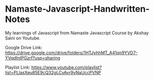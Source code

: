 # Namaste-Javascript-Handwritten-Notes

My learnings of Javascript from Namaste Javascript Course by Akshay Saini on Youtube.

Google Drive Link: https://drive.google.com/drive/folders/1HTJyhhMT_A41qn9YVD7-YVqdIntPGzrf?usp=sharing

Playlist Link: https://www.youtube.com/playlist?list=PLlasXeu85E9cQ32gLCvAvr9vNaUccPVNP
